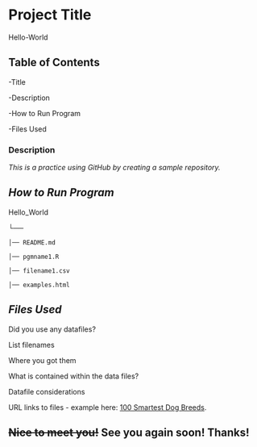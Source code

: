 # **Project Title**
Hello-World
## **Table of Contents** 
-Title

-Description

-How to Run Program

-Files Used
### Description
*This is a practice using GitHub by creating a sample repository.*
## **_How to Run Program_**

Hello_World

└──

    │── README.md
    
    │── pgmname1.R
    
    │── filename1.csv
    
    │── examples.html
    
   ## *Files Used*
   
Did you use any datafiles?

List filenames

Where you got them

What is contained within the data files?

Datafile considerations

URL links to files - example here: [100 Smartest Dog Breeds](https://thesmartcanine.com/dog-breeds/smartest-dog-breeds-list/).

## ~~Nice to meet you!~~ See you again soon! Thanks!
  
